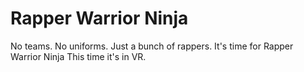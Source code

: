 # Rapper Warrior Ninja
No teams. No uniforms. Just a bunch of rappers. It's time for Rapper Warrior Ninja
  This time it's in VR.
